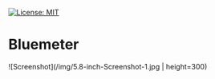 [![License: MIT](https://img.shields.io/badge/License-MIT-red.svg)](https://opensource.org/licenses/MIT)

# Bluemeter


![Screenshot](/img/5.8-inch-Screenshot-1.jpg | height=300)

